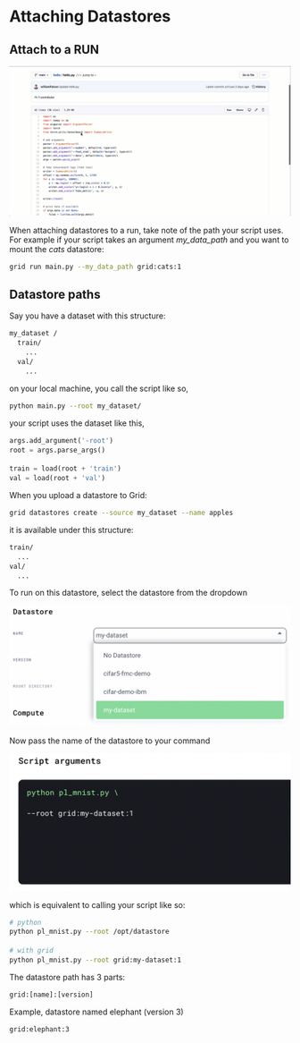 # Attaching Datastores

## Attach to a RUN

![](../../.gitbook/assets/data.gif)

When attaching datastores to a run, take note of the path your script uses. For example if your script takes an argument _my\_data\_path_ and you want to mount the _cats_ datastore:

```bash
grid run main.py --my_data_path grid:cats:1
```

## Datastore paths

Say you have a dataset with this structure:

```bash
my_dataset /
  train/
    ...
  val/
    ...
```

on your local machine, you call the script like so,

```bash
python main.py --root my_dataset/
```

your script uses the dataset like this,

```python
args.add_argument('-root')
root = args.parse_args()

train = load(root + 'train')
val = load(root + 'val')
```

When you upload a datastore to Grid:

```bash
grid datastores create --source my_dataset --name apples
```

it is available under this structure:

```bash
train/
  ...
val/
  ...
```

To run on this datastore, select the datastore from the dropdown

![](../../.gitbook/assets/image%20%2812%29.png)

Now pass the name of the datastore to your command

![](../../.gitbook/assets/image%20%2840%29.png)

which is equivalent to calling your script like so:

```bash
# python
python pl_mnist.py --root /opt/datastore

# with grid
python pl_mnist.py --root grid:my-dataset:1
```

The datastore path has 3 parts:

```bash
grid:[name]:[version]
```

Example, datastore named elephant \(version 3\)

```bash
grid:elephant:3
```

